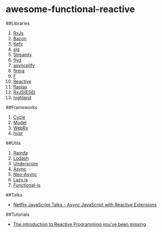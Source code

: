 # awesome-functional-reactive

##Libraries
1. [RxJs](https://github.com/Reactive-Extensions/RxJS)
2. [Bacon](https://github.com/baconjs/bacon.js)
3. [Kefir](https://github.com/pozadi/kefir)
4. [sig](https://github.com/justinvdm/sig)
5. [Streamly](https://github.com/webmatze/Streamly.js)
6. [flyd](https://github.com/paldepind/flyd)
7. [asyncplify](https://github.com/danylaporte/asyncplify)
8. [firera](https://github.com/mikolalex/firera)
9. [F](https://github.com/colin-dumitru/F.js.git)
10. [Reactive](https://github.com/mattbaker/Reactive.js)
11. [flapjax](https://github.com/brownplt/flapjax)
12. [RxJS(ES6)](https://github.com/ReactiveX/RxJS)
13. [highland](https://github.com/caolan/highland)

##Frameworks
1. [Cycle](https://github.com/staltz/cycle)
2. [Model](https://github.com/curran/model)
3. [WebRx](https://github.com/WebRxJS/WebRx)
4. [hypr](https://github.com/idmitriev/hypr)

##Utils
1. [Ramda](https://github.com/ramda/ramda)
2. [Lodash](https://github.com/lodash/lodash)
3. [Underscore](https://github.com/jashkenas/underscore)
4. [Async](https://github.com/caolan/async)
5. [Neo-Async](https://github.com/suguru03/neo-async)
6. [Lazy.js](https://github.com/dtao/lazy.js)
7. [Functional-js](https://github.com/leecrossley/functional-js/)

##Talks

* [Netflix JavaScript Talks - Async JavaScript with Reactive Extensions](https://www.youtube.com/watch?v=XRYN2xt11Ek)

##Tutorials

* [The introduction to Reactive Programming you've been missing](https://gist.github.com/staltz/868e7e9bc2a7b8c1f754)
